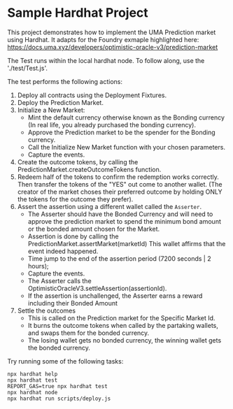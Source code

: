 # Sample Hardhat Project

This project demonstrates how to implement the UMA Prediction market using Hardhat. It adapts for the Foundry exmaple highlighted here: https://docs.uma.xyz/developers/optimistic-oracle-v3/prediction-market

The Test runs within the local hardhat node. To follow along, use the './test/Test.js'.

The test performs the following actions:
1. Deploy all contracts using the Deployment Fixtures.
2. Deploy the Prediction Market.
3. Initialize a New Market:
    - Mint the default currency otherwise known as the Bonding currency (In real life, you already purchased the bonding currency).
    - Approve the Prediction market to be the spender for the Bonding currency.
    - Call the Initialize New Market function with your chosen parameters.
    - Capture the events.
4. Create the outcome tokens, by calling the PredictionMarket.createOutcomeTokens function.
5. Redeem half of the tokens to confirm the redemption works correctly. Then transfer the tokens of the "YES" out come to another wallet. (The creator of the market choses their preferred outcome by holding ONLY the tokens for the outcome they prefer).
6. Assert the assertion using a different wallet called the `Asserter`.
    - The Asserter should have the Bonded Currency and will need to approve the prediction market to spend the minimum bond amount or the bonded amount chosen for the Market.
    - Assertion is done by calling the PredictionMarket.assertMarket(marketId) This wallet affirms that the event indeed happened. 
    - Time jump to the end of the assertion period (7200 seconds | 2 hours);
    - Capture the events.
    - The Asserter calls the OptimisticOracleV3.settleAssertion(assertionId).
    - If the assertion is unchallenged, the Asserter earns a reward including their Bonded Amount
7. Settle the outcomes
    - This is called on the Prediction market for the Specific Market Id.
    - It burns the outcome tokens when called by the partaking wallets, and swaps them for the bonded currency.
    - The losing wallet gets no bonded currency, the winning wallet gets the bonded currency.

Try running some of the following tasks:

```shell
npx hardhat help
npx hardhat test
REPORT_GAS=true npx hardhat test
npx hardhat node
npx hardhat run scripts/deploy.js
```
